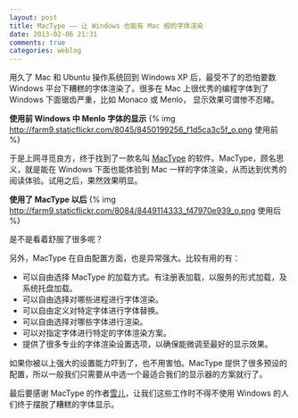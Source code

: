 ```yaml
---
layout: post
title: MacType —— 让 Windows 也能有 Mac 般的字体渲染
date: 2013-02-06 21:31
comments: true
categories: weblog
---
```


用久了 Mac 和 Ubuntu 操作系统回到 Windows XP 后，最受不了的恐怕要数 Windows 平台下糟糕的字体渲染了。很多在 Mac 上很优秀的编程字体到了 Windows 下面锯齿严重，比如 Monaco 或 Menlo， 显示效果可谓惨不忍睹。

<!-- more -->

__使用前 Windows 中 Menlo 字体的显示__
{% img http://farm9.staticflickr.com/8045/8450199256_f1d5ca3c5f_o.png 使用前 %}

于是上网寻觅良方，终于找到了一款名叫 [MacType](https://code.google.com/p/mactype/) 的软件。MacType，顾名思义，就是能在 Windows 下面也能体验到 Mac 一样的字体渲染，从而达到优秀的阅读体验。试用之后，果然效果明显。

__使用了 MacType 以后__
{% img http://farm9.staticflickr.com/8084/8449114333_f47970e939_o.png 使用后 %}

是不是看着舒服了很多呢？

另外，MacType 在自由配置方面，也是异常强大。比较有用的有：

 * 可以自由选择 MacType 的加载方式。有注册表加载，以服务的形式加载，及系统托盘加载。
 * 可以自由选择对哪些进程进行字体渲染。
 * 可以自由定义对特定字体进行字体替换。
 * 可以自由选择对哪些字体进行渲染。
 * 可以对指定字体进行特定的字体渲染方案。
 * 提供了很多专业的字体渲染设置选项，以确保能微调至最好的显示效果。

如果你被以上强大的设置能力吓到了，也不用害怕。MacType 提供了很多预设的配置，所以一般我们只需要从中选一个最适合我们的显示器的方案就行了。

最后要感谢 MacType 的作者[雪儿](http://mactype.themex.net/)，让我们这些工作时不得不使用 Windows 的人们终于摆脱了糟糕的字体显示。
